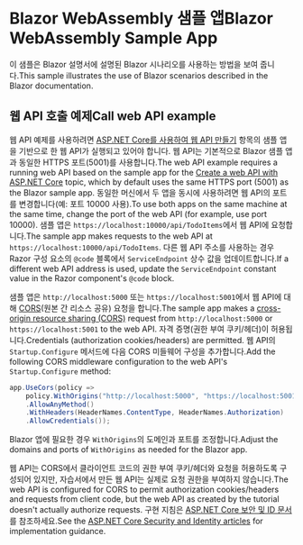 # <a name="blazor-webassembly-sample-app"></a><span data-ttu-id="91161-101">Blazor WebAssembly 샘플 앱</span><span class="sxs-lookup"><span data-stu-id="91161-101">Blazor WebAssembly Sample App</span></span>

<span data-ttu-id="91161-102">이 샘플은 Blazor 설명서에 설명된 Blazor 시나리오를 사용하는 방법을 보여 줍니다.</span><span class="sxs-lookup"><span data-stu-id="91161-102">This sample illustrates the use of Blazor scenarios described in the Blazor documentation.</span></span>

## <a name="call-web-api-example"></a><span data-ttu-id="91161-103">웹 API 호출 예제</span><span class="sxs-lookup"><span data-stu-id="91161-103">Call web API example</span></span>

<span data-ttu-id="91161-104">웹 API 예제를 사용하려면 <a href="https://docs.microsoft.com/aspnet/core/tutorials/first-web-api">ASP.NET Core를 사용하여 웹 API 만들기</a> 항목의 샘플 앱을 기반으로 한 웹 API가 실행되고 있어야 합니다. 웹 API는 기본적으로 Blazor 샘플 앱과 동일한 HTTPS 포트(5001)를 사용합니다.</span><span class="sxs-lookup"><span data-stu-id="91161-104">The web API example requires a running web API based on the sample app for the <a href="https://docs.microsoft.com/aspnet/core/tutorials/first-web-api">Create a web API with ASP.NET Core</a> topic, which by default uses the same HTTPS port (5001) as the Blazor sample app.</span></span> <span data-ttu-id="91161-105">동일한 머신에서 두 앱을 동시에 사용하려면 웹 API의 포트를 변경합니다(예: 포트 10000 사용).</span><span class="sxs-lookup"><span data-stu-id="91161-105">To use both apps on the same machine at the same time, change the port of the web API (for example, use port 10000).</span></span> <span data-ttu-id="91161-106">샘플 앱은 `https://localhost:10000/api/TodoItems`에서 웹 API에 요청합니다.</span><span class="sxs-lookup"><span data-stu-id="91161-106">The sample app makes requests to the web API at `https://localhost:10000/api/TodoItems`.</span></span> <span data-ttu-id="91161-107">다른 웹 API 주소를 사용하는 경우 Razor 구성 요소의 `@code` 블록에서 `ServiceEndpoint` 상수 값을 업데이트합니다.</span><span class="sxs-lookup"><span data-stu-id="91161-107">If a different web API address is used, update the `ServiceEndpoint` constant value in the Razor component's `@code` block.</span></span></p>

<span data-ttu-id="91161-108">샘플 앱은 `http://localhost:5000` 또는 `https://localhost:5001`에서 웹 API에 대해 <a href="https://docs.microsoft.com/aspnet/core/security/cors">CORS</a>(원본 간 리소스 공유) 요청을 합니다.</span><span class="sxs-lookup"><span data-stu-id="91161-108">The sample app makes a <a href="https://docs.microsoft.com/aspnet/core/security/cors">cross-origin resource sharing (CORS)</a> request from `http://localhost:5000` or `https://localhost:5001` to the web API.</span></span> <span data-ttu-id="91161-109">자격 증명(권한 부여 쿠키/헤더)이 허용됩니다.</span><span class="sxs-lookup"><span data-stu-id="91161-109">Credentials (authorization cookies/headers) are permitted.</span></span> <span data-ttu-id="91161-110">웹 API의 `Startup.Configure` 메서드에 다음 CORS 미들웨어 구성을 추가합니다.</span><span class="sxs-lookup"><span data-stu-id="91161-110">Add the following CORS middleware configuration to the web API's `Startup.Configure` method:</span></span></p>

```csharp
app.UseCors(policy => 
    policy.WithOrigins("http://localhost:5000", "https://localhost:5001")
    .AllowAnyMethod()
    .WithHeaders(HeaderNames.ContentType, HeaderNames.Authorization)
    .AllowCredentials());
```

<span data-ttu-id="91161-111">Blazor 앱에 필요한 경우 `WithOrigins`의 도메인과 포트를 조정합니다.</span><span class="sxs-lookup"><span data-stu-id="91161-111">Adjust the domains and ports of `WithOrigins` as needed for the Blazor app.</span></span>

<span data-ttu-id="91161-112">웹 API는 CORS에서 클라이언트 코드의 권한 부여 쿠키/헤더와 요청을 허용하도록 구성되어 있지만, 자습서에서 만든 웹 API는 실제로 요청 권한을 부여하지 않습니다.</span><span class="sxs-lookup"><span data-stu-id="91161-112">The web API is configured for CORS to permit authorization cookies/headers and requests from client code, but the web API as created by the tutorial doesn't actually authorize requests.</span></span> <span data-ttu-id="91161-113">구현 지침은 <a href="https://docs.microsoft.com/aspnet/core/security/">ASP.NET Core 보안 및 ID 문서</a>를 참조하세요.</span><span class="sxs-lookup"><span data-stu-id="91161-113">See the <a href="https://docs.microsoft.com/aspnet/core/security/">ASP.NET Core Security and Identity articles</a> for implementation guidance.</span></span>
